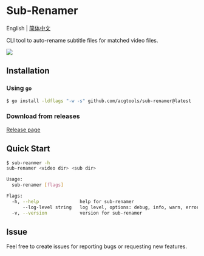 # Sub-Renamer

English | [简体中文](./README_ZH_CN.md)

CLI tool to auto-rename subtitle files for matched video files.

<!-- 
  If you want use your Own Moe-Counter
  Please refer to the tutorial 
  in its original repo: https://github.com/journey-ad/Moe-Counter
  And deploy to the replit or glitch
-->
![](https://political-capable-roll.glitch.me/get/@acgtoolssubrenamer?theme=rule34)

## Installation

### Using `go`

```sh
$ go install -ldflags "-w -s" github.com/acgtools/sub-renamer@latest
```

### Download from releases

[Release page](https://github.com/acgtools/sub-renamer/releases)

## Quick Start

```sh
$ sub-reanmer -h
sub-renamer <video dir> <sub dir>

Usage:
  sub-renamer [flags]

Flags:
  -h, --help               help for sub-renamer
      --log-level string   log level, options: debug, info, warn, error (default "info")
  -v, --version            version for sub-renamer

```

## Issue

Feel free to create issues for reporting bugs or requesting new features. 


